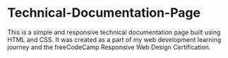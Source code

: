 # Technical-Documentation-Page
This is a simple and responsive technical documentation page built using HTML and CSS. It was created as a part of my web development learning journey and the freeCodeCamp Responsive Web Design Certification.
